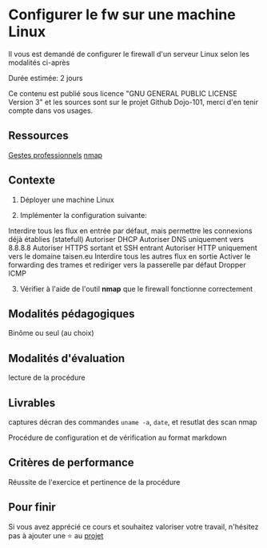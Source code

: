 # Configurer le fw sur une machine Linux

Il vous est demandé de configurer le firewall d'un serveur Linux selon les modalités ci-après

Durée estimée: 2 jours

Ce contenu est publié sous licence "GNU GENERAL PUBLIC LICENSE Version 3" et les sources sont sur le projet Github Dojo-101, merci d'en tenir compte dans vos usages.

## Ressources

[Gestes professionnels](https://github.com/Aif4thah/Dojo-101)
[nmap](https://nmap.org/)

## Contexte

1. Déployer une machine Linux

2. Implémenter la configuration suivante:

Interdire tous les flux en entrée par défaut, mais permettre les connexions déjà établies (statefull)
Autoriser DHCP
Autoriser DNS uniquement vers 8.8.8.8
Autoriser HTTPS sortant et SSH entrant
Autoriser HTTP uniquement vers le domaine taisen.eu
Interdire tous les autres flux en sortie
Activer le forwarding des trames et rediriger vers la passerelle par défaut
Dropper ICMP

3. Vérifier à l'aide de l'outil **nmap** que le firewall fonctionne correctement


## Modalités pédagogiques

Binôme ou seul (au choix)

## Modalités d'évaluation

lecture de la procédure

## Livrables

captures décran des commandes `uname -a`, `date`, et resutlat des scan nmap

Procédure de configuration et de vérification au format markdown

## Critères de performance

Réussite de l'exercice et pertinence de la procédure


## Pour finir

Si vous avez apprécié ce cours et souhaitez valoriser votre travail, n'hésitez pas à ajouter une ⭐ au [projet](https://github.com/Aif4thah/Dojo-101)